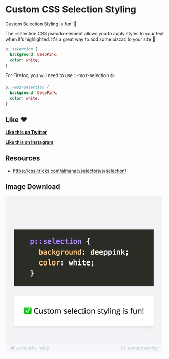
# Custom CSS Selection Styling

Custom Selection Styling is fun! 🎉

The ::selection CSS pseudo-element allows you to apply styles to your text when it’s highlighted. It's a great way to add some pizzaz to your site 💃


```css
p::selection {
  background: DeepPink;
  color: white;
}
```

For Firefox, you will need to use ::-moz-selection 👍

```css
p::-moz-selection {
  background: DeepPink;
  color: white;
}
```

## Like ❤️

**[Like this on Twitter](https://twitter.com/samantha_ming/status/972566700418727936)**

**[Like this on Instagram](https://www.instagram.com/p/BgJ8DMNH9QW/?taken-by=samanthaming)**


## Resources

- https://css-tricks.com/almanac/selectors/s/selection/


## Image Download

![Download](6-custom-css-selection-styling.gif)
